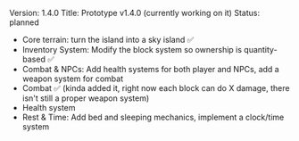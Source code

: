 Version: 1.4.0
Title: Prototype v1.4.0 (currently working on it)
Status: planned

- Core terrain: turn the island into a sky island ✅
- Inventory System: Modify the block system so ownership is quantity-based ✅
- Combat & NPCs: Add health systems for both player and NPCs, add a weapon system for combat
- Combat ✅ (kinda added it, right now each block can do X damage, there isn't still a proper weapon system)
- Health system
- Rest & Time: Add bed and sleeping mechanics, implement a clock/time system